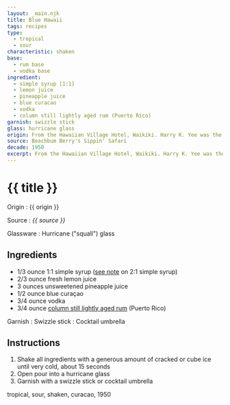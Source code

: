 ```yaml
---
layout: _main.njk
title: Blue Hawaii
tags: recipes
type:
  - tropical
  - sour
characteristic: shaken
base:
  - rum base
  - vodka base
ingredient:
  - simple syrup [1:1]
  - lemon juice
  - pineapple juice
  - blue curacao
  - vodka
  - column still lightly aged rum (Puerto Rico)
garnish: swizzle stick
glass: hurricane glass
origin: From the Hawaiian Village Hotel, Waikiki. Harry K. Yee was the Village head bartender for three decades. In 1957, Yee invented this classic blue drink after liquor producer Bols asked for his help promoting their blue curaçao.
source: Beachbum Berry's Sippin' Safari
decade: 1950
excerpt: From the Hawaiian Village Hotel, Waikiki. Harry K. Yee was the Village head bartender for three decades. In 1957, Yee invented this classic blue drink after liquor producer Bols asked for his help promoting their blue curaçao.
---
```


<!-- markdownlint-disable MD025 -->
# {{ title }}
<!-- markdownlint-enable MD025 -->

Origin
  : {{ origin }}

Source
  : <cite><span data-pagefind-filter="Source">{{ source }}</span></cite>

Glassware
  : Hurricane ("squall") glass

## Ingredients

- 1/3 ounce 1:1 simple syrup ([see note](/mixes/2-1-simple-syrup/#fn:1) on 2:1 simple syrup)
- 2/3 ounce fresh lemon juice
- 3 ounces unsweetened pineapple juice
- 1/2 ounce blue curaçao
- 3/4 ounce vodka
- 3/4 ounce [column still lightly aged rum](/rums/07-rum-column-still-lightly-aged/) (Puerto Rico)

Garnish
  : <span data-pagefind-filter="Garnish">Swizzle stick</span>
  : <span data-pagefind-filter="Garnish">Cocktail umbrella</span>

## Instructions

1. Shake all ingredients with a generous amount of cracked or cube ice until very cold, about 15 seconds
2. Open pour into a hurricane glass
3. Garnish with a swizzle stick or cocktail umbrella

<div
  class="sr-only"
  data-cat[0]="Drink"
  data-type[0]="Tropical"
  data-type[1]="Sour"
  data-char[0]="Shaken"
  data-base[0]="Rum/Cane spirits"
  data-base[1]="Vodka"
  data-glassware[0]="Hurricane glass",
  data-glassware[1]="Squall glass",
  data-ingredient[0]="Lemon juice"
  data-ingredient[1]="1:1 simple syrup"
  data-ingredient[2]="Pineapple juice, unsweetened"
  data-ingredient[3]="Curaçao"
  data-ingredient[4]="Curaçao, blue"
  data-ingredient[5]="Column still lightly aged rum"
  data-ingredient[6]="Column still lightly aged rum (Puerto Rico)"
  data-origin[0]="Hawaiian Village Hotel, Waikiki"
  data-origin[1]="Harry K. Yee"
  data-decade[0]="1950"
  data-pagefind-filter="
    Category[data-cat[0]],
    Type[data-type[0]],
    Type[data-type[1]],
    Characteristic[data-char[0]],
    Base[data-base[0]],
    Base[data-base[1]],
    Glassware[data-glassware[0]],
    Glassware[data-glassware[1]],
    Ingredient[data-ingredient[0]],
    Ingredient[data-ingredient[1]],
    Ingredient[data-ingredient[2]],
    Ingredient[data-ingredient[3]],
    Ingredient[data-ingredient[4]],
    Ingredient[data-ingredient[5]],
    Ingredient[data-ingredient[6]],
    Juice[data-ingredient[0]],
    Juice[data-ingredient[2]],
    Syrup[data-ingredient[1]],
    Liquor[data-ingredient[3]],
    Liquor[data-ingredient[4]],
    Liquor[data-ingredient[5]],
    Liquor[data-ingredient[6]],
    Origin[data-origin[0]],
    Origin[data-origin[1]],
    Decade[data-decade[0]]
  "
>
</div>

<div class="keywords" aria-hidden>tropical, sour, shaken, curacao, 1950</div>
